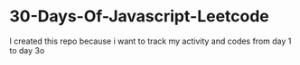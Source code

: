 # 30-Days-Of-Javascript-Leetcode
I created this repo because i want to track my activity and codes from day 1 to day 3o
